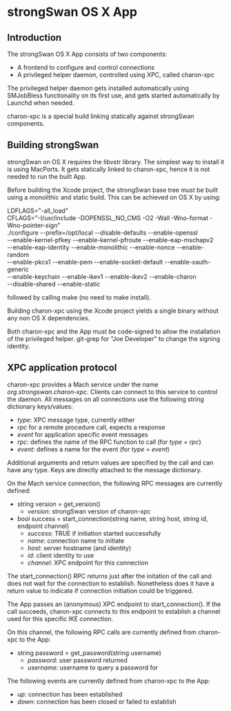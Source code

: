 # strongSwan OS X App #

## Introduction ##

The strongSwan OS X App consists of two components:

* A frontend to configure and control connections
* A privileged helper daemon, controlled using XPC, called charon-xpc

The privileged helper daemon gets installed automatically using SMJobBless
functionality on its first use, and gets started automatically by Launchd when
needed.

charon-xpc is a special build linking statically against strongSwan components.

## Building strongSwan ##

strongSwan on OS X requires the libvstr library. The simplest way to install
it is using MacPorts. It gets statically linked to charon-xpc, hence it is not
needed to run the built App.

Before building the Xcode project, the strongSwan base tree must be built using
a monolithic and static build. This can be achieved on OS X by using:

LDFLAGS="-all_load" \
CFLAGS="-I/usr/include -DOPENSSL_NO_CMS -O2 -Wall -Wno-format -Wno-pointer-sign" \
./configure --prefix=/opt/local --disable-defaults --enable-openssl \
  --enable-kernel-pfkey --enable-kernel-pfroute --enable-eap-mschapv2 \
  --enable-eap-identity --enable-monolithic --enable-nonce --enable-random \
  --enable-pkcs1 --enable-pem --enable-socket-default --enable-xauth-generic \
  --enable-keychain --enable-ikev1 --enable-ikev2 --enable-charon \
  --disable-shared --enable-static

followed by calling make (no need to make install).

Building charon-xpc using the Xcode project yields a single binary without
any non OS X dependencies.

Both charon-xpc and the App must be code-signed to allow the installation of
the privileged helper. git-grep for "Joe Developer" to change the signing
identity.

## XPC application protocol ##

charon-xpc provides a Mach service under the name _org.strongswan.charon-xpc_.
Clients can connect to this service to control the daemon. All messages
on all connections use the following string dictionary keys/values:

* _type_: XPC message type, currently either
 * _rpc_ for a remote procedure call, expects a response
 * _event_ for application specific event messages
* _rpc_: defines the name of the RPC function to call (for _type_ = _rpc_)
* _event_: defines a name for the event (for _type_ = _event_)

Additional arguments and return values are specified by the call and can have
any type. Keys are directly attached to the message dictionary.

On the Mach service connection, the following RPC messages are currently
defined:

* string version = get_version()
  * _version_: strongSwan version of charon-xpc
* bool success = start_connection(string name, string host, string id,
                                  endpoint channel)
  * _success_: TRUE if initiation started successfully
  * _name_: connection name to initiate
  * _host_: server hostname (and identity)
  * _id_: client identity to use
  * _channel_: XPC endpoint for this connection

The start_connection() RPC returns just after the initation of the call and
does not wait for the connection to establish. Nonetheless does it have a
return value to indicate if connection initiation could be triggered.

The App passes an (anonymous) XPC endpoint to start_connection(). If the call
succeeds, charon-xpc connects to this endpoint to establish a channel used for
this specific IKE connection.

On this channel, the following RPC calls are currently defined from charon-xpc
to the App:

* string password = get_password(string username)
  * _password_: user password returned
  * _username_: username to query a password for

The following events are currently defined from charon-xpc to the App:
* _up_: connection has been established
* _down_: connection has been closed or failed to establish
